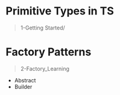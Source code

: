 # Primitive Types in TS 
> 1-Getting Started/

# Factory Patterns
> 2-Factory_Learning
 - Abstract
 - Builder
